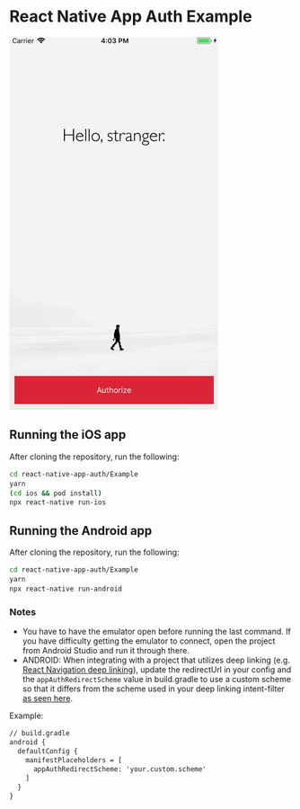 # React Native App Auth Example

![Demo](demo.gif)

## Running the iOS app

After cloning the repository, run the following:

```sh
cd react-native-app-auth/Example
yarn
(cd ios && pod install)
npx react-native run-ios
```

## Running the Android app

After cloning the repository, run the following:

```sh
cd react-native-app-auth/Example
yarn
npx react-native run-android
```

### Notes
* You have to have the emulator open before running the last command. If you have difficulty getting the emulator to connect, open the project from Android Studio and run it through there.
* ANDROID: When integrating with a project that utilizes deep linking (e.g. [React Navigation deep linking](https://reactnavigation.org/docs/deep-linking/#set-up-with-bare-react-native-projects)), update the redirectUrl in your config and the `appAuthRedirectScheme` value in build.gradle to use a custom scheme so that it differs from the scheme used in your deep linking intent-filter [as seen here](https://github.com/FormidableLabs/react-native-app-auth/issues/494#issuecomment-797394994).

Example:
```
// build.gradle
android {
  defaultConfig {
    manifestPlaceholders = [
      appAuthRedirectScheme: 'your.custom.scheme'
    ]
  }
}
```
